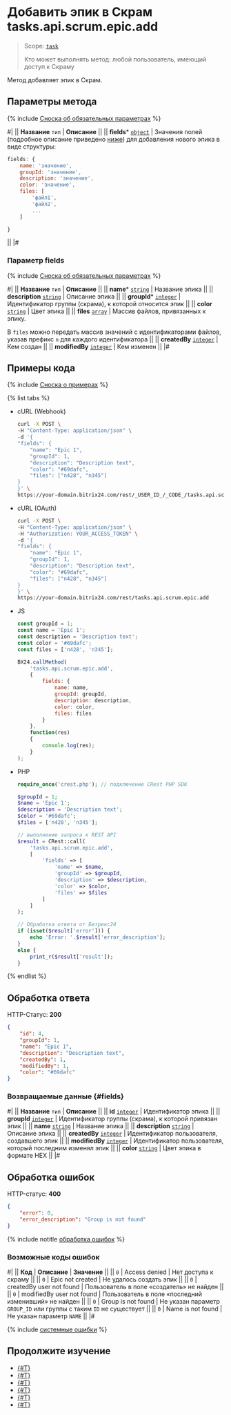 # Добавить эпик в Скрам tasks.api.scrum.epic.add

> Scope: [`task`](../../../scopes/permissions.md)
>
> Кто может выполнять метод: любой пользователь, имеющий доступ к Скраму

Метод добавляет эпик в Скрам.

## Параметры метода

{% include [Сноска об обязательных параметрах](../../../../_includes/required.md) %}

#|
|| **Название**
`тип` | **Описание** ||
|| **fields***
[`object`](../../../data-types.md) | Значения полей (подробное описание приведено [ниже](#parametr-fields)) для добавления нового эпика в виде структуры:

```js
fields: {
    name: 'значение',
    groupId: 'значение',
    description: 'значение',
    color: 'значение',
    files: [
        'файл1',
        'файл2',
        ...
    ]

}
```

||
|#

### Параметр fields

{% include [Сноска об обязательных параметрах](../../../../_includes/required.md) %}

#|
|| **Название**
`тип` | **Описание** ||
|| **name***
[`string`](../../../data-types.md) | Название эпика ||
|| **description**
[`string`](../../../data-types.md) | Описание эпика ||
|| **groupId***
[`integer`](../../../data-types.md) | Идентификатор группы (скрама), к которой относится эпик ||
|| **color**
[`string`](../../../data-types.md) | Цвет эпика ||
|| **files**
[`array`](../../../data-types.md) | Массив файлов, привязанных к эпику.

В `files` можно передать массив значений с идентификаторами файлов, указав префикс `n` для каждого идентификатора ||
|| **createdBy**
[`integer`](../../../data-types.md) | Кем создан ||
|| **modifiedBy**
[`integer`](../../../data-types.md) | Кем изменен ||
|#

## Примеры кода

{% include [Сноска о примерах](../../../../_includes/examples.md) %}

{% list tabs %}

- cURL (Webhook)

    ```bash
    curl -X POST \
    -H "Content-Type: application/json" \
    -d '{
    "fields": {
        "name": "Epic 1",
        "groupId": 1,
        "description": "Description text",
        "color": "#69dafc",
        "files": ["n428", "n345"]
    }
    }' \
    https://your-domain.bitrix24.com/rest/_USER_ID_/_CODE_/tasks.api.scrum.epic.add
    ```


- cURL (OAuth)

    ```bash
    curl -X POST \
    -H "Content-Type: application/json" \
    -H "Authorization: YOUR_ACCESS_TOKEN" \
    -d '{
    "fields": {
        "name": "Epic 1",
        "groupId": 1,
        "description": "Description text",
        "color": "#69dafc",
        "files": ["n428", "n345"]
    }
    }' \
    https://your-domain.bitrix24.com/rest/tasks.api.scrum.epic.add
    ```

- JS

    ```js
    const groupId = 1;
    const name = 'Epic 1';
    const description = 'Description text';
    const color = '#69dafc';
    const files = ['n428', 'n345'];

    BX24.callMethod(
        'tasks.api.scrum.epic.add',
        {
            fields: {
                name: name,
                groupId: groupId,
                description: description,
                color: color,
                files: files
            }
        },
        function(res)
        {
            console.log(res);
        }
    );
    ```

- PHP

    ```php
    require_once('crest.php'); // подключение CRest PHP SDK

    $groupId = 1;
    $name = 'Epic 1';
    $description = 'Description text';
    $color = '#69dafc';
    $files = ['n428', 'n345'];

    // выполнение запроса к REST API
    $result = CRest::call(
        'tasks.api.scrum.epic.add',
        [
            'fields' => [
                'name' => $name,
                'groupId' => $groupId,
                'description' => $description,
                'color' => $color,
                'files' => $files
            ]
        ]
    );

    // Обработка ответа от Битрикс24
    if (isset($result['error'])) {
        echo 'Error: '.$result['error_description'];
    }
    else {
        print_r($result['result']);
    }
    ```

{% endlist %}

## Обработка ответа

HTTP-Статус: **200**

```json
{
    "id": 4,
    "groupId": 1,
    "name": "Epic 1",
    "description": "Description text",
    "createdBy": 1,
    "modifiedBy": 1,
    "color": "#69dafc"
}
```

### Возвращаемые данные {#fields}

#|
|| **Название**
`тип` | **Описание** ||
|| **id**
[`integer`](../../../data-types.md) | Идентификатор эпика ||
|| **groupId**
[`integer`](../../../data-types.md) | Идентификатор группы (скрама), к которой привязан эпик ||
|| **name**
[`string`](../../../data-types.md) | Название эпика ||
|| **description**
[`string`](../../../data-types.md) | Описание эпика ||
|| **createdBy**
[`integer`](../../../data-types.md) | Идентификатор пользователя, создавшего эпик ||
|| **modifiedBy**
[`integer`](../../../data-types.md) | Идентификатор пользователя, который последним изменял эпик ||
|| **color**
[`string`](../../../data-types.md) | Цвет эпика в формате HEX ||
|#

## Обработка ошибок

HTTP-статус: **400**

```json
{
    "error": 0,
    "error_description": "Group is not found"
}
```

{% include notitle [обработка ошибок](../../../../_includes/error-info.md) %}

### Возможные коды ошибок

#|
|| **Код** | **Описание**  | **Значение** ||
|| `0` | Access denied | Нет доступа к скраму ||
|| `0` | Epic not created | Не удалось создать эпик ||
|| `0` | createdBy user not found | Пользователь в поле «создатель» не найден ||
|| `0` | modifiedBy user not found | Пользователь в поле «последний изменивший» не найден ||
|| `0` | Group is not found | Не указан параметр `GROUP_ID` или группы с таким `ID` не существует ||
|| `0` | Name is not found | Не указан параметр `NAME` ||
|#

{% include [системные ошибки](../../../../_includes/system-errors.md) %}

## Продолжите изучение 

- [{#T}](./index.md)
- [{#T}](./tasks-api-scrum-epic-update.md)
- [{#T}](./tasks-api-scrum-epic-get.md)
- [{#T}](./tasks-api-scrum-epic-list.md)
- [{#T}](./tasks-api-scrum-epic-delete.md)
- [{#T}](./tasks-api-scrum-epic-get-fields.md)